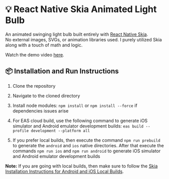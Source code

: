 # 💡 React Native Skia Animated Light Bulb

An animated swinging light bulb built entirely with [React Native Skia](https://shopify.github.io/react-native-skia/).  
No external images, SVGs, or animation libraries used. I purely utilized Skia along with a touch of math and logic.

Watch the demo video [here](https://drive.google.com/file/d/1BMZ20_iUjIIvBgtwTuWCZLJLnjnrezbI/view?usp=drive_link).

## 📦 Installation and Run Instructions

1. Clone the repository

2. Navigate to the cloned directory

3. Install node modules: `npm install` or `npm install --force` if dependencies issues arise

4. For EAS cloud build, use the following command to generate iOS simulator and Android emulator
development builds: `eas build --profile development --platform all`

5. If you prefer local builds, then execute the command `npm run prebuild` to generate the `android` and
`ios` native directories. After that execute the commands `npm run ios` and `npm run android`
to generate iOS simulator and Android emulator development builds

**Note:** If you are going with local builds, then make sure to follow the [Skia Installation Instructions for Android and iOS Local Builds](https://shopify.github.io/react-native-skia/docs/getting-started/installation/).
